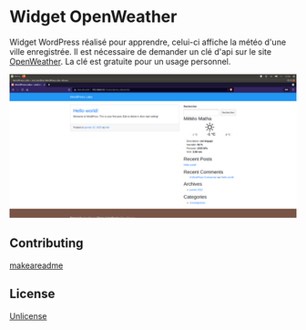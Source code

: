 # Widget OpenWeather

Widget WordPress réalisé pour apprendre, celui-ci affiche la météo d'une ville enregistrée.
Il est nécessaire de demander un clé d'api sur le site [OpenWeather](https://openweathermap.org/). La clé est gratuite pour un usage personnel.

![Screenshot](screenshot.png)

## Contributing
[makeareadme](https://www.makeareadme.com/)

## License
[Unlicense](https://choosealicense.com/licenses/unlicense/)

